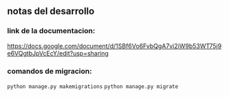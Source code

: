 ## notas del desarrollo

### link de la documentacion:
https://docs.google.com/document/d/1SBf6Vo6FvbQgA7vi2iW9b53WT75j9e6VQgtbJpVcEcY/edit?usp=sharing 

### comandos de migracion: 
`python manage.py makemigrations`
`python manage.py migrate`
